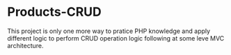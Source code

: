 # Products-CRUD

This project is only one more way to pratice PHP knowledge and apply different logic to perform CRUD operation logic following at some leve MVC architecture.
